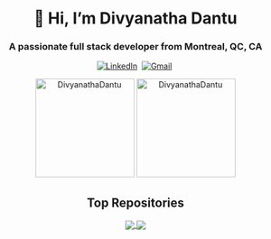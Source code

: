 <h1 align = "center">👋 Hi, I’m Divyanatha Dantu</h1>

<h3 align="center">A passionate full stack developer from Montreal, QC, CA</h3>

<p align="center">
<a href="https://linkedin.com/in/divyanathareddy-dantu/" rel="noreferrer noopoener" target="_blank"><img src="https://img.shields.io/badge/linkedin-%230077B5.svg?&style=for-the-badge&logo=linkedin&logoColor=white" alt="LinkedIn" /></a>&nbsp;
<a href="mailto:divyanatha.dantu@gmail.com?subject=GitHub" rel="noreferrer noopoener" target="_blank"><img src="https://img.shields.io/badge/gmail-%23D14836.svg?&style=for-the-badge&logo=gmail&logoColor=white" alt="Gmail"/></a>&nbsp;
</p>

<p align="center">
  <img src="https://github-readme-stats.vercel.app/api?username=DivyanathaDantu&show_icons=true&locale=en&theme=dark" max-width="100%" height="175" alt="DivyanathaDantu" />
  <img src="https://github-readme-stats.vercel.app/api/top-langs?username=DivyanathaDantu&show_icons=true&locale=en&layout=compact&theme=dark" max-width="100%" height="175" alt="DivyanathaDantu" />
</p>


<h2 align = "center">Top Repositories</h2>

<p align="center">
<a href="https://github.com/DivyanathaDantu/nextjs-starter-medusa">
  <img align="center" src="https://github-readme-stats.vercel.app/api/pin/?username=DivyanathaDantu&repo=nextjs-starter-medusa&theme=dark" />
</a>
<a href="https://github.com/DivyanathaDantu/Frontend-Sales">
  <img align="center" src="https://github-readme-stats.vercel.app/api/pin/?username=DivyanathaDantu&repo=Frontend-Sales&theme=dark" />
</a>

</p>

<!---
DivyanathaDantu/DivyanathaDantu is a ✨ special ✨ repository because its `README.md` (this file) appears on your GitHub profile.
You can click the Preview link to take a look at your changes.
--->
